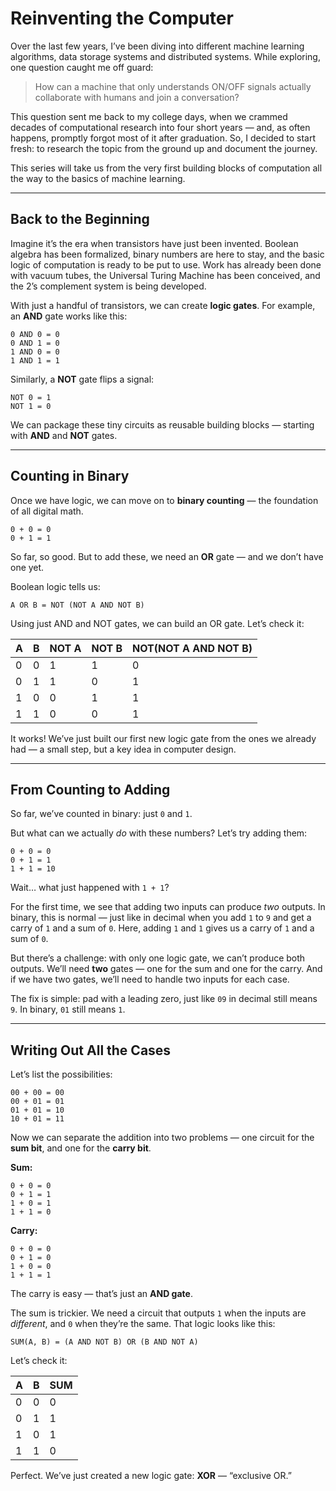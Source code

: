 # Reinventing the Computer

Over the last few years, I’ve been diving into different machine learning algorithms, data storage systems and distributed systems. While exploring, one question caught me off guard:

> How can a machine that only understands ON/OFF signals actually collaborate with humans and join a conversation?

This question sent me back to my college days, when we crammed decades of computational research into four short years — and, as often happens, promptly forgot most of it after graduation. So, I decided to start fresh: to research the topic from the ground up and document the journey.

This series will take us from the very first building blocks of computation all the way to the basics of machine learning.

---

## Back to the Beginning

Imagine it’s the era when transistors have just been invented. Boolean algebra has been formalized, binary numbers are here to stay, and the basic logic of computation is ready to be put to use. Work has already been done with vacuum tubes, the Universal Turing Machine has been conceived, and the 2’s complement system is being developed.

With just a handful of transistors, we can create **logic gates**. For example, an **AND** gate works like this:

```
0 AND 0 = 0
0 AND 1 = 0
1 AND 0 = 0
1 AND 1 = 1
```

Similarly, a **NOT** gate flips a signal:

```
NOT 0 = 1
NOT 1 = 0
```

We can package these tiny circuits as reusable building blocks — starting with **AND** and **NOT** gates.

---

## Counting in Binary

Once we have logic, we can move on to **binary counting** — the foundation of all digital math.

```
0 + 0 = 0
0 + 1 = 1
```

So far, so good. But to add these, we need an **OR** gate — and we don’t have one yet.

Boolean logic tells us:

```
A OR B = NOT (NOT A AND NOT B)
```

Using just AND and NOT gates, we can build an OR gate. Let’s check it:

| A | B | NOT A | NOT B | NOT(NOT A AND NOT B) |
| - | - | ----- | ----- | -------------------- |
| 0 | 0 | 1     | 1     | 0                    |
| 0 | 1 | 1     | 0     | 1                    |
| 1 | 0 | 0     | 1     | 1                    |
| 1 | 1 | 0     | 0     | 1                    |

It works! We’ve just built our first new logic gate from the ones we already had — a small step, but a key idea in computer design.

---

## From Counting to Adding

So far, we’ve counted in binary: just `0` and `1`.

But what can we actually *do* with these numbers? Let’s try adding them:

```
0 + 0 = 0
0 + 1 = 1
1 + 1 = 10
```

Wait… what just happened with `1 + 1`?

For the first time, we see that adding two inputs can produce *two* outputs. In binary, this is normal — just like in decimal when you add `1` to `9` and get a carry of `1` and a sum of `0`. Here, adding `1` and `1` gives us a carry of `1` and a sum of `0`.

But there’s a challenge: with only one logic gate, we can’t produce both outputs. We’ll need **two** gates — one for the sum and one for the carry. And if we have two gates, we’ll need to handle two inputs for each case.

The fix is simple: pad with a leading zero, just like `09` in decimal still means `9`. In binary, `01` still means `1`.

---

## Writing Out All the Cases

Let’s list the possibilities:

```
00 + 00 = 00
00 + 01 = 01
01 + 01 = 10
10 + 01 = 11
```

Now we can separate the addition into two problems — one circuit for the **sum bit**, and one for the **carry bit**.

**Sum:**

```
0 + 0 = 0
0 + 1 = 1
1 + 0 = 1
1 + 1 = 0
```

**Carry:**

```
0 + 0 = 0
0 + 1 = 0
1 + 0 = 0
1 + 1 = 1
```

The carry is easy — that’s just an **AND gate**.

The sum is trickier. We need a circuit that outputs `1` when the inputs are *different*, and `0` when they’re the same. That logic looks like this:

```
SUM(A, B) = (A AND NOT B) OR (B AND NOT A)
```

Let’s check it:

| A | B | SUM |
| - | - | --- |
| 0 | 0 | 0   |
| 0 | 1 | 1   |
| 1 | 0 | 1   |
| 1 | 1 | 0   |

Perfect. We’ve just created a new logic gate: **XOR** — “exclusive OR.”


